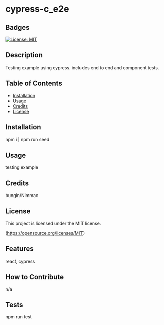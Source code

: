
# cypress-c_e2e

## Badges
[![License: MIT](https://img.shields.io/badge/License-MIT-yellow.svg)](https://opensource.org/licenses/MIT)

## Description
Testing example using cypress. includes end to end and component tests.

## Table of Contents

- [Installation](#installation)
- [Usage](#usage)
- [Credits](#credits)
- [License](#license)

## Installation
npm i | npm run seed

## Usage
testing example

## Credits
bungin/Nimmac


## License
This project is licensed under the MIT license.

(https://opensource.org/licenses/MIT)

## Features
react, cypress

## How to Contribute
n/a

## Tests
npm run test
